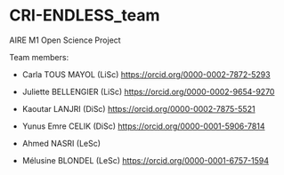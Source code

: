 # CRI-ENDLESS_team
AIRE M1 Open Science Project


Team members: 

-  Carla TOUS MAYOL (LiSc) https://orcid.org/0000-0002-7872-5293

-  Juliette BELLENGIER (LiSc) https://orcid.org/0000-0002-9654-9270

-  Kaoutar LANJRI (DiSc) https://orcid.org/0000-0002-7875-5521

-  Yunus Emre CELIK (DiSc) https://orcid.org/0000-0001-5906-7814

-  Ahmed NASRI (LeSc)

-  Mélusine BLONDEL (LeSc) https://orcid.org/0000-0001-6757-1594 
